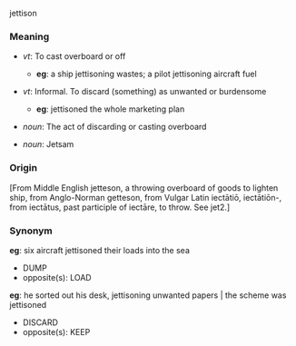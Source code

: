 jettison
### Meaning
+ _vt_: To cast overboard or off
    + __eg__: a ship jettisoning wastes; a pilot jettisoning aircraft fuel
+ _vt_: Informal. To discard (something) as unwanted or burdensome
    + __eg__: jettisoned the whole marketing plan

+ _noun_: The act of discarding or casting overboard
+ _noun_: Jetsam

### Origin

[From Middle English jetteson, a throwing overboard of goods to lighten ship, from Anglo-Norman getteson, from Vulgar Latin iectātiō, iectātiōn-, from iectātus, past participle of iectāre, to throw. See jet2.]

### Synonym

__eg__: six aircraft jettisoned their loads into the sea

+ DUMP
+ opposite(s): LOAD

__eg__: he sorted out his desk, jettisoning unwanted papers | the scheme was jettisoned

+ DISCARD
+ opposite(s): KEEP


